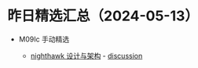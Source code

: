 # 昨日精选汇总（2024-05-13）

- M09Ic 手动精选

  - [nighthawk 设计与架构](https://www.mdsec.co.uk/2021/12/nighthawk-0-1-new-beginnings/) - [discussion](https://github.com/chainreactors/picker/issues/529)

